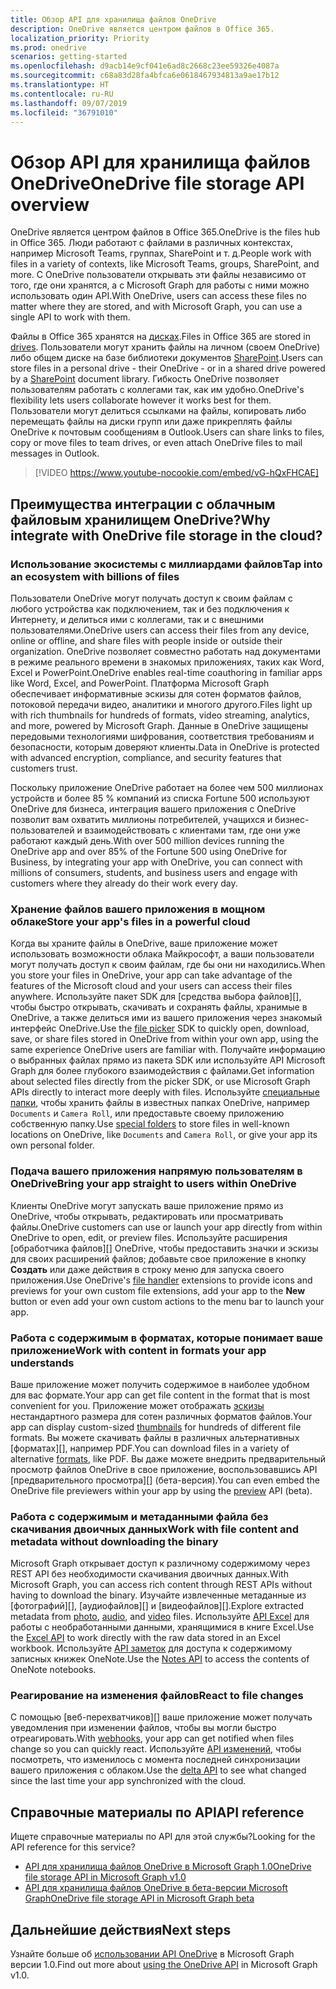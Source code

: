 ```yaml
---
title: Обзор API для хранилища файлов OneDrive
description: OneDrive является центром файлов в Office 365.
localization_priority: Priority
ms.prod: onedrive
scenarios: getting-started
ms.openlocfilehash: d9acb14e9cf041e6ad8c2668c23ee59326e4087a
ms.sourcegitcommit: c68a83d28fa4bfca6e0618467934813a9ae17b12
ms.translationtype: HT
ms.contentlocale: ru-RU
ms.lasthandoff: 09/07/2019
ms.locfileid: "36791010"
---
```

# <a name="onedrive-file-storage-api-overview"></a><span data-ttu-id="fad34-103">Обзор API для хранилища файлов OneDrive</span><span class="sxs-lookup"><span data-stu-id="fad34-103">OneDrive file storage API overview</span></span>

<span data-ttu-id="fad34-104">OneDrive является центром файлов в Office 365.</span><span class="sxs-lookup"><span data-stu-id="fad34-104">OneDrive is the files hub in Office 365.</span></span>
<span data-ttu-id="fad34-105">Люди работают с файлами в различных контекстах, например Microsoft Teams, группах, SharePoint и т. д.</span><span class="sxs-lookup"><span data-stu-id="fad34-105">People work with files in a variety of contexts, like Microsoft Teams, groups, SharePoint, and more.</span></span>
<span data-ttu-id="fad34-106">С OneDrive пользователи открывать эти файлы независимо от того, где они хранятся, а с Microsoft Graph для работы с ними можно использовать один API.</span><span class="sxs-lookup"><span data-stu-id="fad34-106">With OneDrive, users can access these files no matter where they are stored, and with Microsoft Graph, you can use a single API to work with them.</span></span>

<span data-ttu-id="fad34-107">Файлы в Office 365 хранятся на [дисках][Drive API].</span><span class="sxs-lookup"><span data-stu-id="fad34-107">Files in Office 365 are stored in [drives][Drive API].</span></span>
<span data-ttu-id="fad34-108">Пользователи могут хранить файлы на личном (своем OneDrive) либо общем диске на базе библиотеки документов [SharePoint][].</span><span class="sxs-lookup"><span data-stu-id="fad34-108">Users can store files in a personal drive - their OneDrive - or in a shared drive powered by a [SharePoint][] document library.</span></span>
<span data-ttu-id="fad34-109">Гибкость OneDrive позволяет пользователям работать с коллегами так, как им удобно.</span><span class="sxs-lookup"><span data-stu-id="fad34-109">OneDrive's flexibility lets users collaborate however it works best for them.</span></span>
<span data-ttu-id="fad34-110">Пользователи могут делиться ссылками на файлы, копировать либо перемещать файлы на диски групп или даже прикреплять файлы OneDrive к почтовым сообщениям в Outlook.</span><span class="sxs-lookup"><span data-stu-id="fad34-110">Users can share links to files, copy or move files to team drives, or even attach OneDrive files to mail messages in Outlook.</span></span>

> [!VIDEO https://www.youtube-nocookie.com/embed/vG-hQxFHCAE]

## <a name="why-integrate-with-onedrive-file-storage-in-the-cloud"></a><span data-ttu-id="fad34-111">Преимущества интеграции с облачным файловым хранилищем OneDrive?</span><span class="sxs-lookup"><span data-stu-id="fad34-111">Why integrate with OneDrive file storage in the cloud?</span></span>

### <a name="tap-into-an-ecosystem-with-billions-of-files"></a><span data-ttu-id="fad34-112">Использование экосистемы с миллиардами файлов</span><span class="sxs-lookup"><span data-stu-id="fad34-112">Tap into an ecosystem with billions of files</span></span>

<span data-ttu-id="fad34-113">Пользователи OneDrive могут получать доступ к своим файлам с любого устройства как подключением, так и без подключения к Интернету, и делиться ими с коллегами, так и с внешними пользователями.</span><span class="sxs-lookup"><span data-stu-id="fad34-113">OneDrive users can access their files from any device, online or offline, and share files with people inside or outside their organization.</span></span>
<span data-ttu-id="fad34-114">OneDrive позволяет совместно работать над документами в режиме реального времени в знакомых приложениях, таких как Word, Excel и PowerPoint.</span><span class="sxs-lookup"><span data-stu-id="fad34-114">OneDrive enables real-time coauthoring in familiar apps like Word, Excel, and PowerPoint.</span></span>
<span data-ttu-id="fad34-115">Платформа Microsoft Graph обеспечивает информативные эскизы для сотен форматов файлов, потоковой передачи видео, аналитики и многого другого.</span><span class="sxs-lookup"><span data-stu-id="fad34-115">Files light up with rich thumbnails for hundreds of formats, video streaming, analytics, and more, powered by Microsoft Graph.</span></span>
<span data-ttu-id="fad34-116">Данные в OneDrive защищены передовыми технологиями шифрования, соответствия требованиям и безопасности, которым доверяют клиенты.</span><span class="sxs-lookup"><span data-stu-id="fad34-116">Data in OneDrive is protected with advanced encryption, compliance, and security features that customers trust.</span></span>

<span data-ttu-id="fad34-117">Поскольку приложение OneDrive работает на более чем 500 миллионах устройств и более 85 % компаний из списка Fortune 500 используют OneDrive для бизнеса, интеграция вашего приложения с OneDrive позволит вам охватить миллионы потребителей, учащихся и бизнес-пользователей и взаимодействовать с клиентами там, где они уже работают каждый день.</span><span class="sxs-lookup"><span data-stu-id="fad34-117">With over 500 million devices running the OneDrive app and over 85% of the Fortune 500 using OneDrive for Business, by integrating your app with OneDrive, you can connect with millions of consumers, students, and business users and engage with customers where they already do their work every day.</span></span>

### <a name="store-your-apps-files-in-a-powerful-cloud"></a><span data-ttu-id="fad34-118">Хранение файлов вашего приложения в мощном облаке</span><span class="sxs-lookup"><span data-stu-id="fad34-118">Store your app's files in a powerful cloud</span></span>

<span data-ttu-id="fad34-119">Когда вы храните файлы в OneDrive, ваше приложение может использовать возможности облака Майкрософт, а ваши пользователи могут получать доступ к своим файлам, где бы они ни находились.</span><span class="sxs-lookup"><span data-stu-id="fad34-119">When you store your files in OneDrive, your app can take advantage of the features of the Microsoft cloud and your users can access their files anywhere.</span></span>
<span data-ttu-id="fad34-120">Используйте пакет SDK для [средства выбора файлов][], чтобы быстро открывать, скачивать и сохранять файлы, хранимые в OneDrive, а также делиться ими из вашего приложения через знакомый интерфейс OneDrive.</span><span class="sxs-lookup"><span data-stu-id="fad34-120">Use the [file picker][] SDK to quickly open, download, save, or share files stored in OneDrive from within your own app, using the same experience OneDrive users are familiar with.</span></span>
<span data-ttu-id="fad34-121">Получайте информацию о выбранных файлах прямо из пакета SDK или используйте API Microsoft Graph для более глубокого взаимодействия с файлами.</span><span class="sxs-lookup"><span data-stu-id="fad34-121">Get information about selected files directly from the picker SDK, or use Microsoft Graph APIs directly to interact more deeply with files.</span></span>
<span data-ttu-id="fad34-122">Используйте [специальные папки][], чтобы хранить файлы в известных папках OneDrive, например `Documents` и `Camera Roll`, или предоставьте своему приложению собственную папку.</span><span class="sxs-lookup"><span data-stu-id="fad34-122">Use [special folders][] to store files in well-known locations on OneDrive, like `Documents` and `Camera Roll`, or give your app its own personal folder.</span></span>

### <a name="bring-your-app-straight-to-users-within-onedrive"></a><span data-ttu-id="fad34-123">Подача вашего приложения напрямую пользователям в OneDrive</span><span class="sxs-lookup"><span data-stu-id="fad34-123">Bring your app straight to users within OneDrive</span></span>

<span data-ttu-id="fad34-124">Клиенты OneDrive могут запускать ваше приложение прямо из OneDrive, чтобы открывать, редактировать или просматривать файлы.</span><span class="sxs-lookup"><span data-stu-id="fad34-124">OneDrive customers can use or launch your app directly from within OneDrive to open, edit, or preview files.</span></span>
<span data-ttu-id="fad34-125">Используйте расширения [обработчика файлов][] OneDrive, чтобы предоставить значки и эскизы для своих расширений файлов; добавьте свое приложение в кнопку **Создать** или даже действия в строку меню для запуска своего приложения.</span><span class="sxs-lookup"><span data-stu-id="fad34-125">Use OneDrive's [file handler][] extensions to provide icons and previews for your own custom file extensions, add your app to the **New** button or even add your own custom actions to the menu bar to launch your app.</span></span>

### <a name="work-with-content-in-formats-your-app-understands"></a><span data-ttu-id="fad34-126">Работа с содержимым в форматах, которые понимает ваше приложение</span><span class="sxs-lookup"><span data-stu-id="fad34-126">Work with content in formats your app understands</span></span>

<span data-ttu-id="fad34-127">Ваше приложение может получить содержимое в наиболее удобном для вас формате.</span><span class="sxs-lookup"><span data-stu-id="fad34-127">Your app can get file content in the format that is most convenient for you.</span></span>
<span data-ttu-id="fad34-128">Приложение может отображать [эскизы][] нестандартного размера для сотен различных форматов файлов.</span><span class="sxs-lookup"><span data-stu-id="fad34-128">Your app can display custom-sized [thumbnails][] for hundreds of different file formats.</span></span>
<span data-ttu-id="fad34-129">Вы можете скачивать файлы в различных альтернативных [форматах][], например PDF.</span><span class="sxs-lookup"><span data-stu-id="fad34-129">You can download files in a variety of alternative [formats][], like PDF.</span></span>
<span data-ttu-id="fad34-130">Вы даже можете внедрить предварительный просмотр файлов OneDrive в свое приложение, воспользовавшись API [предварительного просмотра][] (бета-версия).</span><span class="sxs-lookup"><span data-stu-id="fad34-130">You can even embed the OneDrive file previewers within your app by using the [preview][] API (beta).</span></span>

### <a name="work-with-file-content-and-metadata-without-downloading-the-binary"></a><span data-ttu-id="fad34-131">Работа с содержимым и метаданными файла без скачивания двоичных данных</span><span class="sxs-lookup"><span data-stu-id="fad34-131">Work with file content and metadata without downloading the binary</span></span>

<span data-ttu-id="fad34-132">Microsoft Graph открывает доступ к различному содержимому через REST API без необходимости скачивания двоичных данных.</span><span class="sxs-lookup"><span data-stu-id="fad34-132">With Microsoft Graph, you can access rich content through REST APIs without having to download the binary.</span></span>
<span data-ttu-id="fad34-133">Изучайте извлеченные метаданные из [фотографий][], [аудиофайлов][] и [видеофайлов][].</span><span class="sxs-lookup"><span data-stu-id="fad34-133">Explore extracted metadata from [photo][], [audio][], and [video][] files.</span></span>
<span data-ttu-id="fad34-134">Используйте [API Excel][] для работы с необработанными данными, хранящимися в книге Excel.</span><span class="sxs-lookup"><span data-stu-id="fad34-134">Use the [Excel API][] to work directly with the raw data stored in an Excel workbook.</span></span>
<span data-ttu-id="fad34-135">Используйте [API заметок][] для доступа к содержимому записных книжек OneNote.</span><span class="sxs-lookup"><span data-stu-id="fad34-135">Use the [Notes API][] to access the contents of OneNote notebooks.</span></span>

### <a name="react-to-file-changes"></a><span data-ttu-id="fad34-136">Реагирование на изменения файлов</span><span class="sxs-lookup"><span data-stu-id="fad34-136">React to file changes</span></span>

<span data-ttu-id="fad34-137">С помощью [веб-перехватчиков][] ваше приложение может получать уведомления при изменении файлов, чтобы вы могли быстро отреагировать.</span><span class="sxs-lookup"><span data-stu-id="fad34-137">With [webhooks][], your app can get notified when files change so you can quickly react.</span></span>
<span data-ttu-id="fad34-138">Используйте [API изменений][], чтобы посмотреть, что изменилось с момента последней синхронизации вашего приложения с облаком.</span><span class="sxs-lookup"><span data-stu-id="fad34-138">Use the [delta API][] to see what changed since the last time your app synchronized with the cloud.</span></span>

## <a name="api-reference"></a><span data-ttu-id="fad34-139">Справочные материалы по API</span><span class="sxs-lookup"><span data-stu-id="fad34-139">API reference</span></span>
<span data-ttu-id="fad34-140">Ищете справочные материалы по API для этой службы?</span><span class="sxs-lookup"><span data-stu-id="fad34-140">Looking for the API reference for this service?</span></span>

- [<span data-ttu-id="fad34-141">API для хранилища файлов OneDrive в Microsoft Graph 1.0</span><span class="sxs-lookup"><span data-stu-id="fad34-141">OneDrive file storage API in Microsoft Graph v1.0</span></span>](/graph/api/resources/onedrive?view=graph-rest-1.0)
- [<span data-ttu-id="fad34-142">API для хранилища файлов OneDrive в бета-версии Microsoft Graph</span><span class="sxs-lookup"><span data-stu-id="fad34-142">OneDrive file storage API in Microsoft Graph beta</span></span>](/graph/api/resources/onedrive?view=graph-rest-beta)

## <a name="next-steps"></a><span data-ttu-id="fad34-143">Дальнейшие действия</span><span class="sxs-lookup"><span data-stu-id="fad34-143">Next steps</span></span>

<span data-ttu-id="fad34-144">Узнайте больше об [использовании API OneDrive][Drive API] в Microsoft Graph версии 1.0.</span><span class="sxs-lookup"><span data-stu-id="fad34-144">Find out more about [using the OneDrive API][Drive API] in Microsoft Graph v1.0.</span></span>

[SharePoint]: sharepoint-concept-overview.md
[средство выбора файлов]: https://dev.onedrive.com/sdk/js-v72/js-picker-overview.htm
[file picker]: https://dev.onedrive.com/sdk/js-v72/js-picker-overview.htm
[обработчик файлов]: https://docs.microsoft.com/onedrive/developer/file-handlers
[file handler]: https://docs.microsoft.com/onedrive/developer/file-handlers
[специальные папки]: /graph/api/drive-get-specialfolder?view=graph-rest-1.0
[special folders]: /graph/api/drive-get-specialfolder?view=graph-rest-1.0
[API заметок]: integrate-with-onenote.md
[Notes API]: integrate-with-onenote.md
[API Excel]: /graph/api/resources/excel?view=graph-rest-1.0
[Excel API]: /graph/api/resources/excel?view=graph-rest-1.0
[REST API]: /graph/api/resources/onedrive?view=graph-rest-1.0
[API изменений]: /graph/api/driveitem-delta?view=graph-rest-1.0
[delta API]: /graph/api/driveitem-delta?view=graph-rest-1.0
[видео]: /graph/api/resources/video?view=graph-rest-1.0
[video]: /graph/api/resources/video?view=graph-rest-1.0
[фото]: /graph/api/resources/photo?view=graph-rest-1.0
[photo]: /graph/api/resources/photo?view=graph-rest-1.0
[аудио]: /graph/api/resources/audio?view=graph-rest-1.0
[audio]: /graph/api/resources/audio?view=graph-rest-1.0
[форматы]: /graph/api/driveitem-get-content-format?view=graph-rest-1.0
[formats]: /graph/api/driveitem-get-content-format?view=graph-rest-1.0
[эскизы]: /graph/api/driveitem-list-thumbnails?view=graph-rest-1.0
[thumbnails]: /graph/api/driveitem-list-thumbnails?view=graph-rest-1.0
[предварительный просмотр]: /graph/api/driveitem-preview?view=graph-rest-beta
[preview]: /graph/api/driveitem-preview?view=graph-rest-beta
[веб-перехватчики]: /graph/api/resources/webhooks?view=graph-rest-1.0
[webhooks]: /graph/api/resources/webhooks?view=graph-rest-1.0
[Drive API]: /graph/api/resources/onedrive?view=graph-rest-1.0
